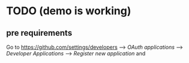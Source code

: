 # TODO (demo is working)

## pre requirements

Go to https://github.com/settings/developers --> *OAuth applications* --> *Developer Applications* --> *Register new application* and 